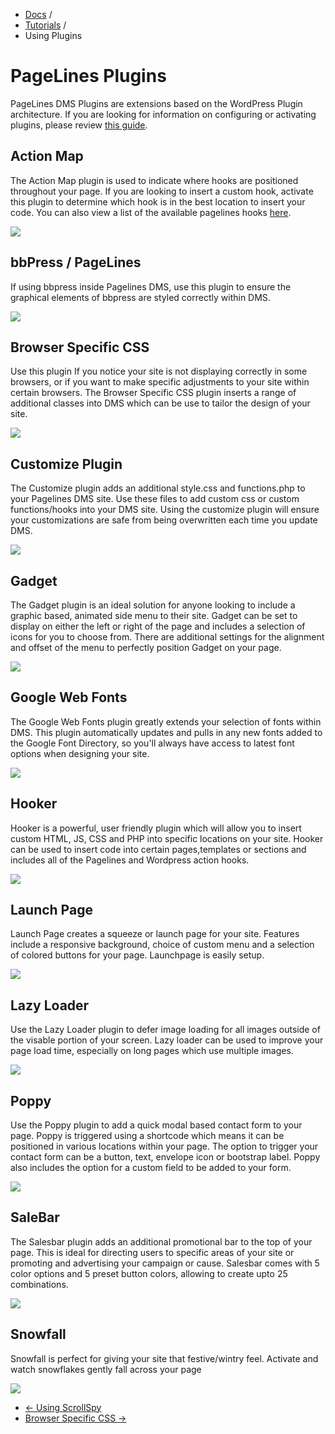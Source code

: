 <div class="row-fluid">
	<div class="span12">
		<ul class="breadcrumb">
  			<li><a href="http://docs.pagelines.com/">Docs</a> <span class="divider">/</span></li>
  			<li><a href="http://docs.pagelines.com/tutorials">Tutorials</a> <span class="divider">/</span></li>
  			<li class="active">Using Plugins</li>
		</ul>
	</div>
</div>

# PageLines Plugins #

PageLines DMS Plugins are extensions based on the WordPress Plugin architecture. If you are looking for information on configuring or activating plugins, please review <a href="/configure/configuring-sections">this guide</a>.

## Action Map ##

<p>The Action Map plugin is used to indicate where hooks are positioned throughout your page. If you are looking to insert a custom hook, activate this plugin to determine which hook is in the best location to insert your code. You can also view a list of the available pagelines hooks <a href="http://api.pagelines.com/libs/hooks.html">here</a>.</p>

![](https://raw.github.com/pagelines/Docs/master/gh-pages-template/public/img/actionmap.png)

## bbPress / PageLines ##

<p>If using bbpress inside Pagelines DMS, use this plugin to ensure the graphical elements of bbpress are styled correctly within DMS.</p>

![](https://raw.github.com/pagelines/Docs/master/gh-pages-template/public/img/bbpress.png)

## Browser Specific CSS ##

<p>Use this plugin If you notice your site is not displaying correctly in some browsers, or if you want to make specific adjustments to your site within certain browsers. The Browser Specific CSS plugin inserts a range of additional classes into DMS which can be use to tailor the design of your site.</p>

![](https://raw.github.com/pagelines/Docs/master/gh-pages-template/public/img/browserspecificcss.png)

## Customize Plugin ##

<p>The Customize plugin adds an additional style.css and functions.php to your Pagelines DMS site. Use these files to add custom css or custom functions/hooks into your DMS site. Using the customize plugin will ensure your customizations are safe from being overwritten each time you update DMS.</p>

![](https://raw.github.com/pagelines/Docs/master/gh-pages-template/public/img/customize-plugin.png)

## Gadget ##

<p>The Gadget plugin is an ideal solution for anyone looking to include a graphic based, animated side menu to their site. Gadget can be set to display on either the left or right of the page and includes a selection of icons for you to choose from. There are additional settings for the alignment and offset of the menu to perfectly position Gadget on your page.</p>

![](https://raw.github.com/pagelines/Docs/master/gh-pages-template/public/img/gadget.png)

## Google Web Fonts ##

<p>The Google Web Fonts plugin greatly extends your selection of fonts within DMS. This plugin automatically updates and pulls in any new fonts added to the Google Font Directory, so you'll always have access to latest font options when designing your site.</p>

![](https://raw.github.com/pagelines/Docs/master/gh-pages-template/public/img/googlewebfonts.png)

## Hooker ##

<p>Hooker is a powerful, user friendly plugin which will allow you to insert custom HTML, JS, CSS and PHP into specific locations on your site. Hooker can be used to insert code into certain pages,templates or sections and includes all of the Pagelines and Wordpress action hooks.</p>

![](https://raw.github.com/pagelines/Docs/master/gh-pages-template/public/img/hooker.png)

## Launch Page ##

<p>Launch Page creates a squeeze or launch page for your site. Features include a responsive background, choice of custom menu and a selection of colored buttons for your page. Launchpage is easily setup.</p>

![](https://raw.github.com/pagelines/Docs/master/gh-pages-template/public/img/launchpage.png)

## Lazy Loader ##

<p>Use the Lazy Loader plugin to defer image loading for all images outside of the visable portion of your screen. Lazy loader can be used to improve your page load time, especially on long pages which use multiple images.</p>

![](https://raw.github.com/pagelines/Docs/master/gh-pages-template/public/img/lazyloader.png)

## Poppy ##

<p>Use the Poppy plugin to add a quick modal based contact form to your page. Poppy is triggered using a shortcode which means it can be positioned in various locations within your page. The option to trigger your contact form can be a button, text, envelope icon or bootstrap label. Poppy also includes the option for a custom field to be added to your form.</p>

![](https://raw.github.com/pagelines/Docs/master/gh-pages-template/public/img/poppy.png)

## SaleBar ##

<p>The Salesbar plugin adds an additional promotional bar to the top of your page. This is ideal for directing users to specific areas of your site or promoting and advertising your campaign or cause. Salesbar comes with 5 color options and 5 preset button colors, allowing to create upto 25 combinations.</p>

![](https://raw.github.com/pagelines/Docs/master/gh-pages-template/public/img/salebar.png)

## Snowfall ##

<p>Snowfall is perfect for giving your site that festive/wintry feel. Activate and watch snowflakes gently fall across your page</p>

![](https://raw.github.com/pagelines/Docs/master/gh-pages-template/public/img/snowfall.png)

<div class="row-fluid">
	<div class="span12">
		<ul class="pager">
			<li class="pull-left"><a href="http://docs.pagelines.com/tutorials/using-scrollspy">&larr; Using ScrollSpy</a></li>
  			<li class="pull-right"><a href="http://docs.pagelines.com/tutorials/browser-specific-css">Browser Specific CSS &rarr;</i></a></li>
		</ul>
	</div>
</div>
